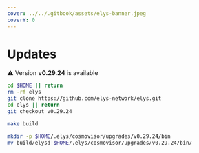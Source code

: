 ```yaml
---
cover: ../../.gitbook/assets/elys-banner.jpeg
coverY: 0
---
```


# Updates

⚠️ Version **v0.29.24** is available

```bash
cd $HOME || return
rm -rf elys
git clone https://github.com/elys-network/elys.git
cd elys || return
git checkout v0.29.24

make build

mkdir -p $HOME/.elys/cosmovisor/upgrades/v0.29.24/bin
mv build/elysd $HOME/.elys/cosmovisor/upgrades/v0.29.24/bin/
```
